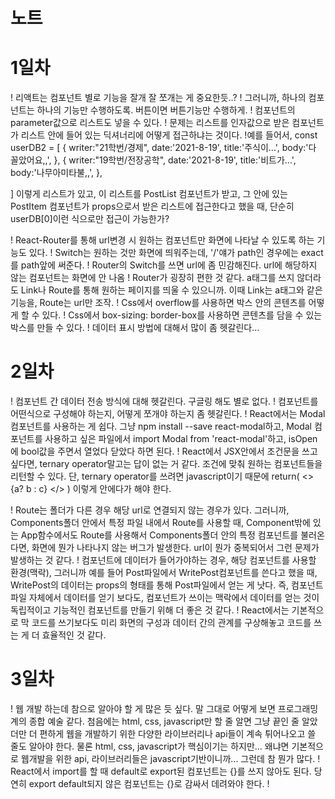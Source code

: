 # 노트

# 1일차
! 리액트는 컴포넌트 별로 기능을 잘개 잘 쪼개는 게 중요한듯..?
! 그러니까, 하나의 컴포넌트는 하나의 기능만 수행하도록. 버튼이면 버튼기능만 수행하게.
! 컴포넌트의 parameter값으로 리스트도 넣을 수 있다.
! 문제는 리스트를 인자값으로 받은 컴포넌트가 리스트 안에 들어 있는 딕셔너리에 어떻게 접근하냐는 것이다.
!예를 들어서, 
const userDB2 = [
    {
        writer:"21학번/경제",
        date:'2021-8-19',
        title:'주식이...',
        body:'다 꼴았어요,,',
    },
    {
        writer:"19학번/전장공학",
        date:'2021-8-19',
        title:'비트가...',
        body:'나무아미타불,,',
    },
    
]
이렇게 리스트가 있고, 이 리스트를 PostList 컴포넌트가 받고, 그 안에 있는 PostItem 컴포넌트가 props으로서 받은 리스트에 접근한다고 했을 때, 단순히 userDB[0]이런 식으로만 접근이 가능한가?

! React-Router를 통해 url변경 시 원하는 컴포넌트만 화면에 나타날 수 있도록 하는 기능도 있다.
! Switch는 원하는 것만 화면에 띄워주는데, '/'얘가 path인 경우에는 exact를 path앞에 써준다.
! Router의 Switch를 쓰면 url에 좀 민감해진다. url에 해당하지 않는 컴포넌트는 화면에 안 나옴
! Router가 굉장히 편한 것 같다. a태그를 쓰지 않더라도 Link나 Route를 통해 원하는 페이지를 띄울 수 있으니까. 이때 Link는 a태그와 같은 기능을, Route는 url만 조작.
! Css에서 overflow를 사용하면 박스 안의 콘텐츠를 어떻게 할 수 있다.
! Css에서 box-sizing: border-box를 사용하면 콘텐츠를 담을 수 있는 박스를 만들 수 있다.
! 데이터 표시 방법에 대해서 많이 좀 헷갈린다...

# 2일차
! 컴포넌트 간 데이터 전송 방식에 대해 헷갈린다. 구글링 해도 별로 없다.
! 컴포넌트를 어떤식으로 구성해야 하는지, 어떻게 쪼개야 하는지 좀 헷갈린다.
! React에서는 Modal 컴포넌트를 사용하는 게 쉽다. 그냥 npm install --save react-modal하고, Modal 컴포넌트를 사용하고 싶은 파일에서 import Modal from 'react-modal'하고, isOpen에 bool값을 주면서 열었다 닫았다 하면 된다.
! React에서 JSX안에서 조건문을 쓰고 싶다면, ternary operator말고는 답이 없는 거 같다. 조건에 맞춰 원하는 컴포넌트들을 리턴할 수 있다. 단, ternary operator를 쓰려면 javascript이기 때문에 
return(
    <>
        {a? b : c}
    </>
) 
이렇게 안에다가 해야 한다.

! Route는 폴더가 다른 경우 해당 url로 연결되지 않는 경우가 있다. 그러니까, Components폴더 안에서 특정 파일 내에서 Route를 사용할 때, Component밖에 있는 App함수에서도 Route를 사용해서 Components폴더 안의 특정 컴포넌트를 불러온다면, 화면에 뭔가 나타나지 않는 버그가 발생한다. url이 뭔가 중복되어서 그런 문제가 발생하는 것 같다.
! 컴포넌트에 데이터가 들어가야하는 경우, 해당 컴포넌트를 사용할 환경(맥락), 그러니까 예를 들어
Post파일에서 WritePost컴포넌트를 쓴다고 했을 때, WritePost의 데이터는 props의 형태를 통해 Post파일에서 얻는 게 낫다. 즉, 컴포넌트 파일 자체에서 데이터를 얻기 보다도, 컴포넌트가 쓰이는 맥락에서 데이터를 얻는 것이 독립적이고 기능적인 컴포넌트를 만들기 위해 더 좋은 것 같다.
! React에서는 기본적으로 막 코드를 쓰기보다도 미리 화면의 구성과 데이터 간의 관계를 구상해놓고 코드를 쓰는 게 더 효율적인 것 같다.

# 3일차
! 웹 개발 하는데 참으로 알아야 할 게 많은 듯 싶다. 말 그대로 어떻게 보면 프로그래밍계의 종합 예술 같다. 첨음에는 html, css, javascript만 할 줄 알면 그냥 끝인 줄 알았더만 더 편하게 웹을 개발하기 위한 다양한 라이브러리나 api들이 계속 튀어나오고 쓸 줄도 알아야 한다. 물론 html, css, javascript가 핵심이기는 하지만... 왜냐면 기본적으로 웹개발을 위한 api, 라이브러리들은 javascript기반이니까... 그런데 참 뭔가 많다.
! React에서 import를 할 때 default로 export된 컴포넌트는 {}를 쓰지 않아도 된다. 당연히 export default되지 않은 컴포넌트는 {}로 감싸서 데려와야 한다.
! 